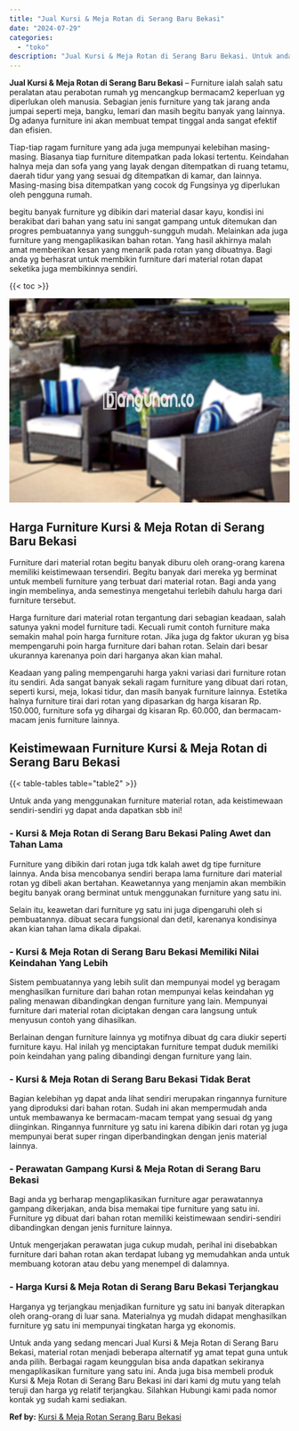 ```yaml
---
title: "Jual Kursi & Meja Rotan di Serang Baru Bekasi"
date: "2024-07-29"
categories: 
  - "toko"
description: "Jual Kursi & Meja Rotan di Serang Baru Bekasi. Untuk anda yang sedang mencari Jual Kursi & Meja Rotan di Serang Baru Bekasi, material rotan menjadi beberapa..."
---
```


**Jual Kursi & Meja Rotan di Serang Baru Bekasi** – Furniture ialah salah satu peralatan atau perabotan rumah yg mencangkup bermacam2 keperluan yg diperlukan oleh manusia. Sebagian jenis furniture yang tak jarang anda jumpai seperti meja, bangku, lemari dan masih begitu banyak yang lainnya. Dg adanya furniture ini akan membuat tempat tinggal anda sangat efektif dan efisien.

Tiap-tiap ragam furniture yang ada juga mempunyai kelebihan masing-masing. Biasanya tiap furniture ditempatkan pada lokasi tertentu. Keindahan halnya meja dan sofa yang yang layak dengan ditempatkan di ruang tetamu, daerah tidur yang yang sesuai dg ditempatkan di kamar, dan lainnya. Masing-masing bisa ditempatkan yang cocok dg Fungsinya yg diperlukan oleh pengguna rumah.

begitu banyak furniture yg dibikin dari material dasar kayu, kondisi ini berakibat dari bahan yang satu ini sangat gampang untuk ditemukan dan progres pembuatannya yang sungguh-sungguh mudah. Melainkan ada juga furniture yang mengaplikasikan bahan rotan. Yang hasil akhirnya malah amat memberikan kesan yang menarik pada rotan yang dibuatnya. Bagi anda yg berhasrat untuk membikin furniture dari material rotan dapat seketika juga membikinnya sendiri.

{{< toc >}}

![Jual Kursi & Meja Rotan di Serang Baru Bekasi](/images/kursi-meja-rotan-murah11.png)

## Harga Furniture Kursi & Meja Rotan di Serang Baru Bekasi

Furniture dari material rotan begitu banyak diburu oleh orang-orang karena memiliki keistimewaan tersendiri. Begitu banyak dari mereka yg berminat untuk membeli furniture yang terbuat dari material rotan. Bagi anda yang ingin membelinya, anda semestinya mengetahui terlebih dahulu harga dari furniture tersebut.

Harga furniture dari material rotan tergantung dari sebagian keadaan, salah satunya yakni model furniture tadi. Kecuali rumit contoh furniture maka semakin mahal poin harga furniture rotan. Jika juga dg faktor ukuran yg bisa mempengaruhi poin harga furniture dari bahan rotan. Selain dari besar ukurannya karenanya poin dari harganya akan kian mahal.

Keadaan yang paling mempengaruhi harga yakni variasi dari furniture rotan itu sendiri. Ada sangat banyak sekali ragam furniture yang dibuat dari rotan, seperti kursi, meja, lokasi tidur, dan masih banyak furniture lainnya. Estetika halnya furniture tirai dari rotan yang dipasarkan dg harga kisaran Rp. 150.000, furniture sofa yg dihargai dg kisaran Rp. 60.000, dan bermacam-macam jenis furniture lainnya.

## Keistimewaan Furniture Kursi & Meja Rotan di Serang Baru Bekasi

{{< table-tables table="table2" >}}

Untuk anda yang menggunakan furniture material rotan, ada keistimewaan sendiri-sendiri yg dapat anda dapatkan sbb ini!

### \- Kursi & Meja Rotan di Serang Baru Bekasi Paling Awet dan Tahan Lama

Furniture yang dibikin dari rotan juga tdk kalah awet dg tipe furniture lainnya. Anda bisa mencobanya sendiri berapa lama furniture dari material rotan yg dibeli akan bertahan. Keawetannya yang menjamin akan membikin begitu banyak orang berminat untuk menggunakan furniture yang satu ini.

Selain itu, keawetan dari furniture yg satu ini juga dipengaruhi oleh si pembuatannya. dibuat secara fungsional dan detil, karenanya kondisinya akan kian tahan lama dikala dipakai.

### \- Kursi & Meja Rotan di Serang Baru Bekasi Memiliki Nilai Keindahan Yang Lebih

Sistem pembuatannya yang lebih sulit dan mempunyai model yg beragam menghasilkan furniture dari bahan rotan mempunyai kelas keindahan yg paling menawan dibandingkan dengan furniture yang lain. Mempunyai furniture dari material rotan diciptakan dengan cara langsung untuk menyusun contoh yang dihasilkan.

Berlainan dengan furniture lainnya yg motifnya dibuat dg cara diukir seperti furniture kayu. Hal inilah yg menciptakan furniture tempat duduk memiliki poin keindahan yang paling dibandingi dengan furniture yang lain.

### \- Kursi & Meja Rotan di Serang Baru Bekasi Tidak Berat

Bagian kelebihan yg dapat anda lihat sendiri merupakan ringannya furniture yang diproduksi dari bahan rotan. Sudah ini akan mempermudah anda untuk membawanya ke bermacam-macam tempat yang sesuai dg yang diinginkan. Ringannya funrniture yg satu ini karena dibikin dari rotan yg juga mempunyai berat super ringan diperbandingkan dengan jenis material lainnya.

### \- Perawatan Gampang Kursi & Meja Rotan di Serang Baru Bekasi

Bagi anda yg berharap mengaplikasikan furniture agar perawatannya gampang dikerjakan, anda bisa memakai tipe furniture yang satu ini. Furniture yg dibuat dari bahan rotan memiliki keistimewaan sendiri-sendiri dibandingkan dengan jenis furniture lainnya.

Untuk mengerjakan perawatan juga cukup mudah, perihal ini disebabkan furniture dari bahan rotan akan terdapat lubang yg memudahkan anda untuk membuang kotoran atau debu yang menempel di dalamnya.

### \- Harga Kursi & Meja Rotan di Serang Baru Bekasi Terjangkau

Harganya yg terjangkau menjadikan furniture yg satu ini banyak diterapkan oleh orang-orang di luar sana. Materialnya yg mudah didapat menghasilkan furniture yg satu ini mempunyai tingkatan harga yg ekonomis.

Untuk anda yang sedang mencari Jual Kursi & Meja Rotan di Serang Baru Bekasi, material rotan menjadi beberapa alternatif yg amat tepat guna untuk anda pilih. Berbagai ragam keunggulan bisa anda dapatkan sekiranya mengaplikasikan furniture yang satu ini. Anda juga bisa membeli produk Kursi & Meja Rotan di Serang Baru Bekasi ini dari kami dg mutu yang telah teruji dan harga yg relatif terjangkau. Silahkan Hubungi kami pada nomor kontak yg sudah kami sediakan.

**Ref by:** [Kursi & Meja Rotan Serang Baru Bekasi](https://id.wikipedia.org/wiki/Kursi)
